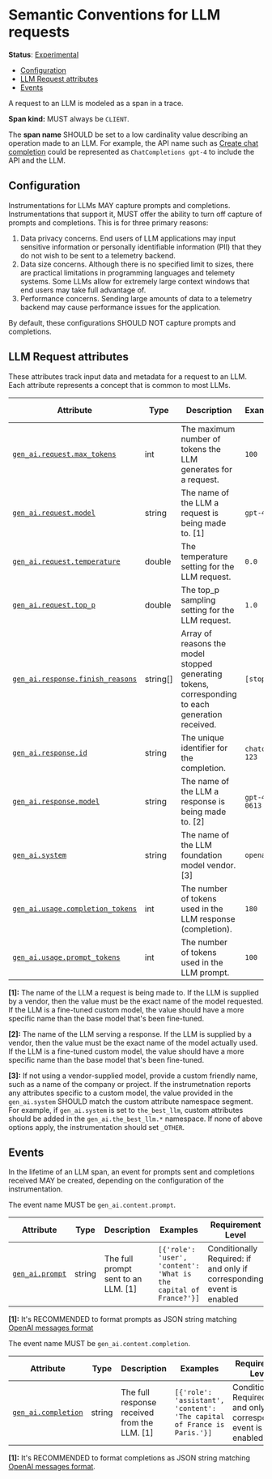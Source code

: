 <!--- Hugo front matter used to generate the website version of this page:
linkTitle: LLM requests
--->

# Semantic Conventions for LLM requests

**Status**: [Experimental][DocumentStatus]

<!-- Re-generate TOC with `markdown-toc --no-first-h1 -i` -->

<!-- toc -->

- [Configuration](#configuration)
- [LLM Request attributes](#llm-request-attributes)
- [Events](#events)

<!-- tocstop -->

A request to an LLM is modeled as a span in a trace.

**Span kind:** MUST always be `CLIENT`.

The **span name** SHOULD be set to a low cardinality value describing an operation made to an LLM.
For example, the API name such as [Create chat completion](https://platform.openai.com/docs/api-reference/chat/create) could be represented as `ChatCompletions gpt-4` to include the API and the LLM.

## Configuration

Instrumentations for LLMs MAY capture prompts and completions.
Instrumentations that support it, MUST offer the ability to turn off capture of prompts and completions. This is for three primary reasons:

1. Data privacy concerns. End users of LLM applications may input sensitive information or personally identifiable information (PII) that they do not wish to be sent to a telemetry backend.
2. Data size concerns. Although there is no specified limit to sizes, there are practical limitations in programming languages and telemety systems. Some LLMs allow for extremely large context windows that end users may take full advantage of.
3. Performance concerns. Sending large amounts of data to a telemetry backend may cause performance issues for the application.

By default, these configurations SHOULD NOT capture prompts and completions.

## LLM Request attributes

These attributes track input data and metadata for a request to an LLM. Each attribute represents a concept that is common to most LLMs.

<!-- semconv gen_ai.request -->
| Attribute  | Type | Description  | Examples  | Requirement Level |
|---|---|---|---|---|
| [`gen_ai.request.max_tokens`](../attributes-registry/gen-ai.md) | int | The maximum number of tokens the LLM generates for a request. | `100` | Recommended |
| [`gen_ai.request.model`](../attributes-registry/gen-ai.md) | string | The name of the LLM a request is being made to. [1] | `gpt-4` | Required |
| [`gen_ai.request.temperature`](../attributes-registry/gen-ai.md) | double | The temperature setting for the LLM request. | `0.0` | Recommended |
| [`gen_ai.request.top_p`](../attributes-registry/gen-ai.md) | double | The top_p sampling setting for the LLM request. | `1.0` | Recommended |
| [`gen_ai.response.finish_reasons`](../attributes-registry/gen-ai.md) | string[] | Array of reasons the model stopped generating tokens, corresponding to each generation received. | `[stop]` | Recommended |
| [`gen_ai.response.id`](../attributes-registry/gen-ai.md) | string | The unique identifier for the completion. | `chatcmpl-123` | Recommended |
| [`gen_ai.response.model`](../attributes-registry/gen-ai.md) | string | The name of the LLM a response is being made to. [2] | `gpt-4-0613` | Conditionally Required: if response was received |
| [`gen_ai.system`](../attributes-registry/gen-ai.md) | string | The name of the LLM foundation model vendor. [3] | `openai` | Required |
| [`gen_ai.usage.completion_tokens`](../attributes-registry/gen-ai.md) | int | The number of tokens used in the LLM response (completion). | `180` | Recommended |
| [`gen_ai.usage.prompt_tokens`](../attributes-registry/gen-ai.md) | int | The number of tokens used in the LLM prompt. | `100` | Recommended |

**[1]:** The name of the LLM a request is being made to. If the LLM is supplied by a vendor, then the value must be the exact name of the model requested. If the LLM is a fine-tuned custom model, the value should have a more specific name than the base model that's been fine-tuned.

**[2]:** The name of the LLM serving a response. If the LLM is supplied by a vendor, then the value must be the exact name of the model actually used. If the LLM is a fine-tuned custom model, the value should have a more specific name than the base model that's been fine-tuned.

**[3]:** If not using a vendor-supplied model, provide a custom friendly name, such as a name of the company or project. If the instrumetnation reports any attributes specific to a custom model, the value provided in the `gen_ai.system` SHOULD match the custom attribute namespace segment. For example, if `gen_ai.system` is set to `the_best_llm`, custom attributes should be added in the `gen_ai.the_best_llm.*` namespace. If none of above options apply, the instrumentation should set `_OTHER`.
<!-- endsemconv -->

## Events

In the lifetime of an LLM span, an event for prompts sent and completions received MAY be created, depending on the configuration of the instrumentation.

<!-- semconv gen_ai.content.prompt -->
The event name MUST be `gen_ai.content.prompt`.

| Attribute  | Type | Description  | Examples  | Requirement Level |
|---|---|---|---|---|
| [`gen_ai.prompt`](../attributes-registry/gen-ai.md) | string | The full prompt sent to an LLM. [1] | `[{'role': 'user', 'content': 'What is the capital of France?'}]` | Conditionally Required: if and only if corresponding event is enabled |

**[1]:** It's RECOMMENDED to format prompts as JSON string matching [OpenAI messages format](https://platform.openai.com/docs/guides/text-generation)
<!-- endsemconv -->

<!-- semconv gen_ai.content.completion -->
The event name MUST be `gen_ai.content.completion`.

| Attribute  | Type | Description  | Examples  | Requirement Level |
|---|---|---|---|---|
| [`gen_ai.completion`](../attributes-registry/gen-ai.md) | string | The full response received from the LLM. [1] | `[{'role': 'assistant', 'content': 'The capital of France is Paris.'}]` | Conditionally Required: if and only if corresponding event is enabled |

**[1]:** It's RECOMMENDED to format completions as JSON string matching [OpenAI messages format](https://platform.openai.com/docs/guides/text-generation).
<!-- endsemconv -->

[DocumentStatus]: https://github.com/open-telemetry/opentelemetry-specification/tree/v1.22.0/specification/document-status.md
